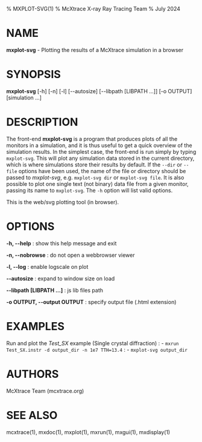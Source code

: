 % MXPLOT-SVG(1)
% McXtrace X-ray Ray Tracing Team
% July 2024

# NAME

**mxplot-svg** - Plotting the results of a McXtrace simulation in a browser

# SYNOPSIS

**mxplot-svg** [-h] [-n] [-l] [--autosize] [--libpath [LIBPATH ...]] [-o OUTPUT] [simulation ...]

# DESCRIPTION

The front-end **mxplot-svg** is a program that produces plots of all the
monitors in a simulation, and it is thus useful to get a quick overview of the
simulation results. In the simplest case, the front-end is run simply by typing
`mxplot-svg`. This will plot any simulation data stored in the current
directory, which is where simulations store their results by default. If the
`--dir` or `--file` options have been used, the name of the file or directory
should be passed to *mxplot-svg*, e.g. `mxplot-svg dir` or
`mxplot-svg file`. It is also possible to plot one single text (not
binary) data file from a given monitor, passing its name to `mxplot-svg`.
The `-h` option will list valid options.

This is the web/svg plotting tool (in browser).

# OPTIONS

**-h, --help**
:   show this help message and exit

**-n, --nobrowse**
:   do not open a webbrowser viewer

**-l, --log**
:   enable logscale on plot

**--autosize**
:   expand to window size on load

**--libpath [LIBPATH ...]**
:   js lib files path

**-o OUTPUT, --output OUTPUT**
:   specify output file (.html extension)

# EXAMPLES

Run and plot the *Test_SX* example (Single crystal diffraction)
:   - `mxrun Test_SX.instr -d output_dir -n 1e7 TTH=13.4`
:   - `mxplot-svg output_dir`

# AUTHORS

McXtrace Team (mcxtrace.org)

# SEE ALSO

mcxtrace(1), mxdoc(1), mxplot(1), mxrun(1), mxgui(1), mxdisplay(1)
